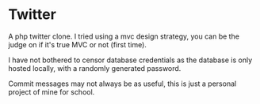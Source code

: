 # Twitter

A php twitter clone. I tried using a mvc design strategy, 
you can be the judge on if it's true MVC or not (first time).

I have not bothered to censor database credentials as the 
database is only hosted locally, with a randomly generated password.

Commit messages may not always be as useful, this is just a personal
project of mine for school.
